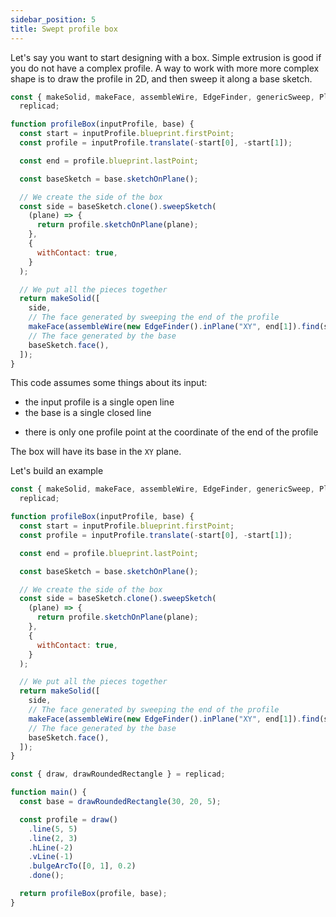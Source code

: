 ```yaml
---
sidebar_position: 5
title: Swept profile box
---
```


Let's say you want to start designing with a box. Simple extrusion is good if
you do not have a complex profile. A way to work with more more complex shape
is to draw the profile in 2D, and then sweep it along a base sketch.

```js
const { makeSolid, makeFace, assembleWire, EdgeFinder, genericSweep, Plane } =
  replicad;

function profileBox(inputProfile, base) {
  const start = inputProfile.blueprint.firstPoint;
  const profile = inputProfile.translate(-start[0], -start[1]);

  const end = profile.blueprint.lastPoint;

  const baseSketch = base.sketchOnPlane();

  // We create the side of the box
  const side = baseSketch.clone().sweepSketch(
    (plane) => {
      return profile.sketchOnPlane(plane);
    },
    {
      withContact: true,
    }
  );

  // We put all the pieces together
  return makeSolid([
    side,
    // The face generated by sweeping the end of the profile
    makeFace(assembleWire(new EdgeFinder().inPlane("XY", end[1]).find(side))),
    // The face generated by the base
    baseSketch.face(),
  ]);
}
```

This code assumes some things about its input:

- the input profile is a single open line
- the base is a single closed line

* there is only one profile point at the coordinate of the end of the profile

The box will have its base in the `XY` plane.

Let's build an example

```js withWorkbench
const { makeSolid, makeFace, assembleWire, EdgeFinder, genericSweep, Plane } =
  replicad;

function profileBox(inputProfile, base) {
  const start = inputProfile.blueprint.firstPoint;
  const profile = inputProfile.translate(-start[0], -start[1]);

  const end = profile.blueprint.lastPoint;

  const baseSketch = base.sketchOnPlane();

  // We create the side of the box
  const side = baseSketch.clone().sweepSketch(
    (plane) => {
      return profile.sketchOnPlane(plane);
    },
    {
      withContact: true,
    }
  );

  // We put all the pieces together
  return makeSolid([
    side,
    // The face generated by sweeping the end of the profile
    makeFace(assembleWire(new EdgeFinder().inPlane("XY", end[1]).find(side))),
    // The face generated by the base
    baseSketch.face(),
  ]);
}

const { draw, drawRoundedRectangle } = replicad;

function main() {
  const base = drawRoundedRectangle(30, 20, 5);

  const profile = draw()
    .line(5, 5)
    .line(2, 3)
    .hLine(-2)
    .vLine(-1)
    .bulgeArcTo([0, 1], 0.2)
    .done();

  return profileBox(profile, base);
}
```
